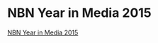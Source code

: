 NBN Year in Media 2015
====================
[NBN Year in Media 2015](http://apps.northbynorthwestern.com/year-in-media/2015/)